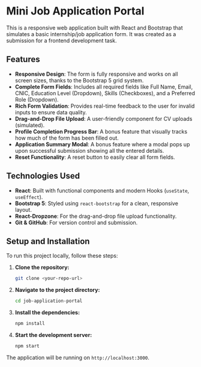# Mini Job Application Portal

This is a responsive web application built with React and Bootstrap that simulates a basic internship/job application form. It was created as a submission for a frontend development task.

## Features

- **Responsive Design**: The form is fully responsive and works on all screen sizes, thanks to the Bootstrap 5 grid system.
- **Complete Form Fields**: Includes all required fields like Full Name, Email, CNIC, Education Level (Dropdown), Skills (Checkboxes), and a Preferred Role (Dropdown).
- **Rich Form Validation**: Provides real-time feedback to the user for invalid inputs to ensure data quality.
- **Drag-and-Drop File Upload**: A user-friendly component for CV uploads (simulated).
- **Profile Completion Progress Bar**: A bonus feature that visually tracks how much of the form has been filled out.
- **Application Summary Modal**: A bonus feature where a modal pops up upon successful submission showing all the entered details.
- **Reset Functionality**: A reset button to easily clear all form fields.

## Technologies Used

- **React**: Built with functional components and modern Hooks (`useState`, `useEffect`).
- **Bootstrap 5**: Styled using `react-bootstrap` for a clean, responsive layout.
- **React-Dropzone**: For the drag-and-drop file upload functionality.
- **Git & GitHub**: For version control and submission.

## Setup and Installation

To run this project locally, follow these steps:

1.  **Clone the repository:**
    ```sh
    git clone <your-repo-url>
    ```

2.  **Navigate to the project directory:**
    ```sh
    cd job-application-portal
    ```

3.  **Install the dependencies:**
    ```sh
    npm install
    ```

4.  **Start the development server:**
    ```sh
    npm start
    ```
The application will be running on `http://localhost:3000`.